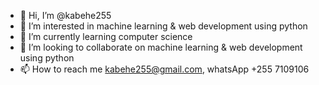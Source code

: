 - 👋 Hi, I’m @kabehe255
- 👀 I’m interested in machine learning & web development using python
- 🌱 I’m currently learning computer science
- 💞️ I’m looking to collaborate on machine learning & web development using python
- 📫 How to reach me kabehe255@gmail.com, whatsApp +255 7109106

<!---
kabehe255/kabehe255 is a ✨ special ✨ repository because its `README.md` (this file) appears on your GitHub profile.
You can click the Preview link to take a look at your changes.
--->
